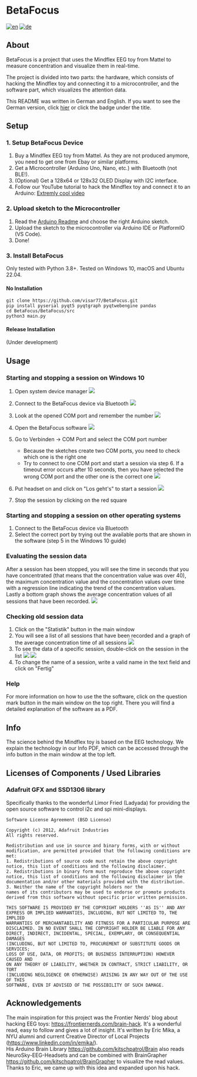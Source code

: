 # BetaFocus
[![en](https://img.shields.io/badge/lang-en-red.svg)](https://github.com/visar77/BetaFocus/blob/main/README.md)
[![de](https://img.shields.io/badge/lang-de-red.svg)](https://github.com/visar77/BetaFocus/blob/main/README.de.md)

## About
BetaFocus is a project that uses the Mindflex EEG toy from Mattel to measure concentration and visualize them in real-time. 

The project is divided into two parts: 
the hardware, which consists of hacking the Mindflex toy and connecting it to a microcontroller, and the software part, which visualizes the attention data.

This README was written in German and English. If you want to see the German version, click [hier](https://github.com/visar77/BetaFocus/blob/main/README.de.md) or click the badge under the title.

## Setup

### 1. Setup BetaFocus Device
1. Buy a Mindflex EEG toy from Mattel. As they are not produced anymore, you need to get one from Ebay or similar platforms.
2. Get a Microcontroller (Arduino Uno, Nano, etc.) with Bluetooth (not BLE!).
3. (Optional) Get a 128x64 or 128x32 OLED Display with I2C interface.
4. Follow our YouTube tutorial to hack the Mindflex toy and connect it to an Arduino: [Extremly cool video](https://youtube.com/HeGSPaNe2Dc)

### 2. Upload sketch to the Microcontroller
1. Read the [Arduino Readme](https://github.com/visar77/BetaFocus/blob/main/Arduino%20Sketches/README.md) and choose the right Arduino sketch.
2. Upload the sketch to the microcontroller via Arduino IDE or PlatformIO (VS Code).
3. Done!

### 3. Install BetaFocus
Only tested with Python 3.8+. Tested on Windows 10, macOS and Ubuntu 22.04.

#### No Installation
```shell
git clone https://github.com/visar77/BetaFocus.git
pip install pyserial pyqt5 pyqtgraph pyqtwebengine pandas 
cd BetaFocus/BetaFocus/src
python3 main.py
```

#### Release Installation
(Under development)

## Usage
### Starting and stopping a session on Windows 10
1. Open system device manager ![](Images/device_manager_before.png)
2. Connect to the BetaFocus device via Bluetooth ![](Images/connect_bluetooth.png)
3. Look at the opened COM port and remember the number ![](Images/device_manager_after.png)
4. Open the BetaFocus software ![](Images/main_connect.png)
5. Go to Verbinden -> COM Port and select the COM port number

   - Because the sketches create two COM ports, you need to check which one is the right one
   - Try to connect to one COM port and start a session via step 6. If a timeout error occurs after 10 seconds, then you have selected the wrong COM port and the other one is the correct one
   ![](Images/select_right_port.png)
6. Put headset on and click on "Los geht's" to start a session
   ![](Images/session_being_taken.png)
7. Stop the session by clicking on the red square

### Starting and stopping a session on other operating systems
1. Connect to the BetaFocus device via Bluetooth
2. Select the correct port by trying out the available ports that are shown in the software (step 5 in the Windows 10 guide)

### Evaluating the session data
After a session has been stopped, you will see the time in seconds that you have concentrated (that means that the concentration value was over 40), the maximum concentration value and the concentration values over time with a regression line indicating the trend of the concentration values.
Lastly a bottom graph shows the average concentration values of all sessions that have been recorded.
   ![](Images/evaluation.png)

### Checking old session data
1. Click on the "Statistik" button in the main window
2. You will see a list of all sessions that have been recorded and a graph of the average concentration time of all sessions ![](Images/archive.png)
3. To see the data of a specific session, double-click on the session in the list ![](Images/archive_select.png) ![](Images/evaluation_archive.png)
4. To change the name of a session, write a valid name in the text field and click on "Fertig"

### Help
For more information on how to use the the software, click on the question mark button in the main window on the top right. There you will find a detailed explanation of the software as a PDF.

## Info
The science behind the Mindflex toy is based on the EEG technology. We explain the technology in our Info PDF, which can be accessed through the info button in the main window at the top left.
## Licenses of Components / Used Libraries
### Adafruit GFX and SSD1306 library

Specifically thanks to the wonderful Limor Fried (Ladyada) for providing the open source software to control i2c and spi mini-displays.
```
Software License Agreement (BSD License)

Copyright (c) 2012, Adafruit Industries
All rights reserved.

Redistribution and use in source and binary forms, with or without
modification, are permitted provided that the following conditions are met:
1. Redistributions of source code must retain the above copyright
notice, this list of conditions and the following disclaimer.
2. Redistributions in binary form must reproduce the above copyright
notice, this list of conditions and the following disclaimer in the
documentation and/or other materials provided with the distribution.
3. Neither the name of the copyright holders nor the
names of its contributors may be used to endorse or promote products
derived from this software without specific prior written permission.

THIS SOFTWARE IS PROVIDED BY THE COPYRIGHT HOLDERS ''AS IS'' AND ANY
EXPRESS OR IMPLIED WARRANTIES, INCLUDING, BUT NOT LIMITED TO, THE IMPLIED
WARRANTIES OF MERCHANTABILITY AND FITNESS FOR A PARTICULAR PURPOSE ARE
DISCLAIMED. IN NO EVENT SHALL THE COPYRIGHT HOLDER BE LIABLE FOR ANY
DIRECT, INDIRECT, INCIDENTAL, SPECIAL, EXEMPLARY, OR CONSEQUENTIAL DAMAGES
(INCLUDING, BUT NOT LIMITED TO, PROCUREMENT OF SUBSTITUTE GOODS OR SERVICES;
LOSS OF USE, DATA, OR PROFITS; OR BUSINESS INTERRUPTION) HOWEVER CAUSED AND
ON ANY THEORY OF LIABILITY, WHETHER IN CONTRACT, STRICT LIABILITY, OR TORT
(INCLUDING NEGLIGENCE OR OTHERWISE) ARISING IN ANY WAY OUT OF THE USE OF THIS
SOFTWARE, EVEN IF ADVISED OF THE POSSIBILITY OF SUCH DAMAGE.
```
## Acknowledgements
The main inspiration for this project was the Frontier Nerds' blog about hacking EEG toys: https://frontiernerds.com/brain-hack. 
It's a wonderful read, easy to follow and gives a lot of insight.
It's written by Eric Mika, a NYU alumni and current Creative Director of Local Projects (https://www.linkedin.com/in/emika/). <br>
His Arduino Brain Library https://github.com/kitschpatrol/Brain also reads NeuroSky-EEG-Headsets and can be combined with BrainGrapher https://github.com/kitschpatrol/BrainGrapher to visualize the read values. <br>
Thanks to Eric, we came up with this idea and expanded upon his hack.
